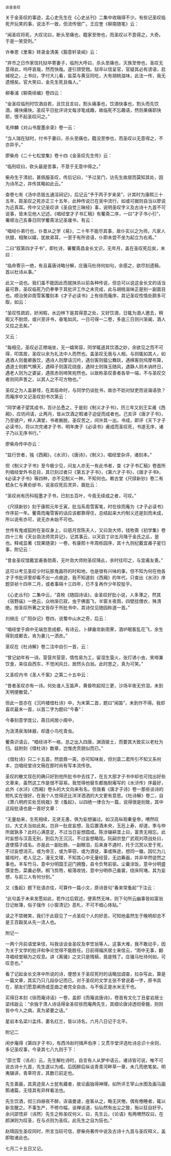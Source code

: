     谈金圣叹 

   关于金圣叹的事迹，孟心史先生在《心史丛刊》二集中收辑得不少。有些记圣叹临死开玩笑的事，说法不一致，但流传很广。王应奎《柳南随笔》云：

   “闻圣叹将死，大叹诧曰，断头至痛也，籍家至惨也，而圣叹以不意得之，大奇。于是一笑受刑。”

   许奉恩《里乘》转录金清美《豁意轩录闻》云：

   “弃市之日作家信托狱卒寄妻子，临刑大呼曰，杀头至痛也，灭族至惨也，圣叹无意得此，呜呼哀哉，然而快哉。遂引颈受戮。狱卒以信呈官，官疑其必有谤语，启缄视之，上书曰，字付大儿看，盐菜与黄豆同吃，大有胡桃滋味，此法一传，我无遗憾矣。官大笑曰，金先生死且侮人。”

   柳春浦《聊斋续编》卷四云：

   “金圣叹临刑时饮酒自若，且饮且言曰，割头痛事也，饮酒快事也，割头而先饮酒，痛快痛快。圣叹平日批评诗文每涉笔成趣，故临死不忘趣语，然则果痛耶快耶，恨不起圣叹问之。”

   毛祥麟《对山书屋墨余录》卷一云：

   “当人瑞在狱时，付书于妻曰，杀头至痛也，籍没至惨也，而圣叹以无意得之，不亦异乎。”

   廖柴舟《二十七松堂集》卷十四《金圣叹先生传》云：

   “临刑叹曰，砍头最是苦事，不意于无意中得之。”

   柴舟生于清初，甚佩服圣叹，传后记曰，“予过吴门，访先生故居而莫知其处，因为诗吊之，并传其略如此云。”

   查卷七有《汤中丞毁五通淫祠记》，后记云“予于丙子岁来吴”，计其时为康熙三十五年，距圣叹之死亦正三十五年，此种传说已在吴中流行，如或可据则自当以廖说为近真耳。传中又记圣叹讲《圣自觉三昧经》事，说明圣叹字义及古诗十九首不可说事，皆未见他人记述。《唱经堂才子书汇稿》有矍斋二序，一曰“才子书小引”，署顺治己亥春日同学矍斋法记圣瑗书，有云：

   “唱经仆弟行也，仆昔从之学《易》，二十年不能尽其事，故仆实以之为师。凡家人伏腊，相聚以嬉，犹故弟耳，一至于有所咨请，仆即未尝不坐为起立为右焉。”

   二曰“叙第四才子书”，即杜诗，署矍斋昌金长文识，无年月，盖在圣叹死后矣，末曰：

   “临命寄示一绝，有且喜唐诗略分解，庄骚马杜待何如句，余感之，欲尽刻遗稿，首以杜诗从事。”

   此又一说也。我们虽不能因此而就抹杀以前各种传说，但总可以说这金长文的话当最可靠，圣叹临死乃仍拳拳于其批评工作之未完成，此与胡桃滋味正是别一副面目也。顺治癸卯周雪客覆刻本《才子必读书》上有徐而庵序，其记圣叹性情处颇多可取，如云：

   “圣叹性疏宕，好闲暇，水边林下是其得意之处，又好饮酒，日辄为酒人邀去，稍暇又不耐烦，或兴至评书，奋笔如风，一日可得一二卷，多逾三日则兴渐阑，酒人又拉之去矣。”

   又云：

   “每相见，圣叹必正襟端坐，无一嬉笑容，同学辄道其饮酒之妙，余欲见之而不可得，叩其故，圣叹以余为礼法中人而然也。盖圣叹无我与人相，与则辄如其人，如遇酒人则曼卿轰饮，遇诗人则摩诘沉吟，遇剑客则猿公舞跃，遇棋客则鸠摩布算，遇道士则鹤气横天，遇释子则莲花绕座，遇辩士则珠玉随风，遇静人则木讷终日，遇老人则为之婆娑，遇孩赤则啼笑宛然也。以故称圣叹善者各举一端，不与圣叹交者则同声詈之，以其人之不可方物也。”

   圣叹之为人盖甚怪，在其临命时，与同学仍谈批书，故亦不妨对狱吏而说谐语欤？而庵序中又记圣叹刻书次第云：

   “同学诸子望其成书，百计怂恿之，于是刻《制义才子书》，历三年又刻王实甫《西厢》，应坊间请，止两月，皆从饮酒之暇诸子迫促而成者也。己亥评《唐才子书》，乃至键户，梓人满堂，书者腕脱，圣叹苦之，间许其一出。书成，即评《天下才子必读书》，将以次完诸才子书，明年庚子《必读书》甫成而圣叹死，书遂无序，诸子乃以无序书行。”

   廖柴舟传中亦云：

   “兹行世者，独《西厢》，《水浒》，《唐诗》，《制义》，唱经堂杂评，诸刻本。”

   但《制义才子书》至今极少见，问友人亦无一有此书者，查《才子书汇稿》卷首所列唱经堂外书总目，其已刻过者只《第五才子书》，《第六才子书》，《唐才子书》，《必读才子书》等四种，亦不见制义一种，不知何也。赖古堂《尺牍新钞》卷二有嵇永仁与黄俞邰书，说圣叹死后灵异，眉批云：

   “圣叹尚有历科程墨才子书，已刻五百叶，今竟无续成之者，可叹。”

   《尺牍新钞》刻于康熙元年壬寅，批当系周雪客笔，时在徐而庵为《才子必读书》作序前一年。矍斋而庵雪客的话应该都靠得住，总结起来大约制义还是刻而未成，所以说有亦可，说无亦未始不可也。

   世传有鬼或狐附在圣叹身上，曰慈月宫陈夫人，又曰泐大师，钱牧斋《初学集》卷四十三有《天台泐法师灵异记》，记其事云，以天启丁卯五月降于金氏之乩，是也。释戒显著《现果随录》一卷，有康熙十年周栎园序，其十九则纪戴宜甫子星归事，附记云：

   “昔金圣叹馆戴宜甫香勋斋，无叶泐大师附圣叹降乩，余时往叩之，与宜甫友善。”

   这可以考见圣叹少时玩那鬼画符的时和地，也是很有兴味的事，但不知为何在他各才子书批评里却看不出一点痕迹，我不知道刻《西厢》的年代，只查出《水浒》序题崇祯十四年二月，或者事隔十三四年，已不复再作少年狡狯乎。

   《心史丛刊》二集中云，“袁枚《随园诗话》，金圣叹好批小说，人多薄之，然其《宿野庙》一绝云，众响渐已寂，虫于佛面飞，半窗关夜雨，四壁挂僧衣，殊清绝。按圣叹所著之文皆存于所批书中，其诗仅见随园称道一首。”

   刘继庄《广阳杂记》卷四，说蜀中山水之奇，后云：

   “唱经堂于病中无端忽思成都，有诗云，卜肆垂帘新雨霁，酒垆眠客乱花飞，余生得到成都去，肯为妻儿一洒衣。”

   圣叹在《杜诗解》卷二注中自引一首，云：

   “曾记幼年有一诗。营营共营营，情性易为工，留湿生萤火，张灯诱小虫，笑啼兼饮食，来往自西东，不觉闲风日，居然头白翁。此时思之，真为可笑。”

   又圣叹内书《圣人千案》之第二十五中云：

   “昔者圣叹亦有一诗。何处谁人玉笛声，黄昏吹起彻三更，沙场半夜无穷泪，未到天明便散营。”

   但此一首亦在《沉吟楼借杜诗》中，为末第二首，题曰“闻笛”，未到作不得。我却喜欢最末一首，以首二字为题曰“今春”：

   今春刻意学庞公，斋日闲居小阁中，

   为汲清泉淘钵器，却逢小鸟吃青虫。

   矍斋识语云，“唱经诗不一格，总之出入四唐，渊涵彼土，而要其大致实以老杜为归。兹附刻《借杜诗》数章，岂惟虎贲貌似而已。”

   《借杜诗》只二十五首，然尝鼎一脔，亦可知味矣，但刘袁二君所引不知又系何本，岂唱经堂诗文稿在那时尚有写本流传欤。

   圣叹的散文现在的确只好到他所批书中去找了，在五大部才子书中却也可找出好些文章来，虽然这工作是很不容易。我觉得他替东都施耐庵写的《水浒传》序最好，此外《水浒》《西厢》卷头的大文向来有名，但我看《唐才子诗》卷一那些谈诗的短札实在很好，在我个人觉得还比洋洋洒洒的大文更有意思。《杜诗解》卷二，自《萧八明府实处觅桃栽》至《蚤起》，以四绝一律合为一篇，说得很是别致，其中这段批语也是一首好文章：

   “无量劫来，生死相续，无贤无愚，俱为妄想骗过。如汉高纵观秦皇帝，喟然叹曰，大丈夫当如此矣。岂非一肚皮妄想，及后置酒未央，玉卮上寿，却道，季与仲所就孰多？此时心满意足，不过当日妄想圆成。陈涉辍耕垄上曰，富贵无相忘。此时妄想与汉高无别，到后为王沉沉，不过妄想略现。阮嗣宗登广武观刘项战处曰，遂使孺子成名。亦是此一副肚肠，一副眼泪，后来身不遇时，托于沉冥以至于死，不过妄想消灭。或为帝王，或为草窃，或为酒徒，事或殊途，想同一辙。因忆为儿嬉戏时，老人见之，漫无文理，不知其心中无量经营，无边筹画，并非卒然徒然之事也。羊车竹马，意中分明国王迎门拥篲，县令负弩前驱。尘羹涂饭，意中分明盛馔变色，菜羹必祭。桐飞剪笏，榆落收钱，意中分明恭己垂裳，绕床阿堵。其为妄想，与前三人有何分别。”

   又《蚤起》题下批语亦佳，可算作一篇小文，原诗首句“春来常蚤起”下注云：

   “此句盖于未来发愿如此，若作过后叙述，便索然无味，则下句所云幽事皆如富翁日记帐簿，俗子强作《小窗清记》恶札，不可不细心体贴。”

   读之不禁微笑，我们于此窥见了一点圣叹个人的好恶，可知他虽然生于晚明却总不是王百穀吴从先一流人也。

   附记一

   一两个月前语堂来信，叫我谈谈金圣叹及李笠翁等人。这事大难，我不敢动手，因为关于文学的批评和争论觉得不能胜任。日前得福庆居士来信云，“雨中无事，翻寻唱经堂稿为之叹息。讲《离骚》之文只是残稿，竟是残了。庄骚马杜待何如，可叹息也。”

   看了记起金长文序中所说的诗，便想关于圣叹死时的话略加调查，拉杂写此，算是一篇文章，其实乃只几段杂记而已。对于圣叹的文学主张不曾说着一字，原书具在，朋友们愿意阐扬或歪曲之者完全自由，与不佞正是水米无干也。

   买得日本刻《徐而庵诗话》一卷，盖即《而庵说唐诗》，卷首有文化丁丑星岩居士梁纬跋云：“余独于清人诗话得金圣叹徐而庵两先生，其细论唐诗透彻骨髓，则则皆中今人之病，真为紧要之话。”

   星岩本名梁川孟纬，妻名红兰，皆以诗名。六月八日记于北平。

   附记二

   闲步庵得《第四才子书》，有西泠赵时揖声伯序；又贯华堂评选杜诗总识十余则，多记圣叹事，今录其七八九则于下：

   “邵兰雪（讳点）云，先生解杜诗时，自言有人从梦中语云，诸诗皆可说，唯不可说古诗十九首，先生遂以为戒。后因醉后纵谈青青河畔草一章，未几而绝笔矣。明夷辍讲，青草符言，其数已前定也。

   先生善画，其真迹吴人士犹有藏者，故论画独得神理，如所评王宰山水图及画马画鹘诸篇，无怪其有异样看法也。

   先生饮酒，彻三四昼夜不醉，诙谐曼谑，座客从之，略无厌倦。偶有倦睡者，辄以新言醒之。不事生产，不修巾幅，谈禅谈道，仙仙然有出尘之致，殆以狂自好乎。余问邵悟非（讳然）先生之称圣叹何义，曰，先生云，《论语》有两喟然叹曰，在颜渊则为叹圣，在与点则为圣叹。此先生之自为狂也。”

   赵晴园生圣叹同时，所言当较可信，廖柴舟著传中说及古诗十九首与圣叹释义，盖即取诸此也。

   七月二十五日又记。

